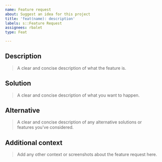 ```yaml
---
name: Feature request
about: Suggest an idea for this project
title: 'feat(name): description'
labels: s::Feature Request
assignees: rbalet
type: Feat

---
```


## Description
> A clear and concise description of what the feature is.

## Solution
> A clear and concise description of what you want to happen.

## Alternative
> A clear and concise description of any alternative solutions or features you've considered.

## Additional context
> Add any other context or screenshots about the feature request here.
